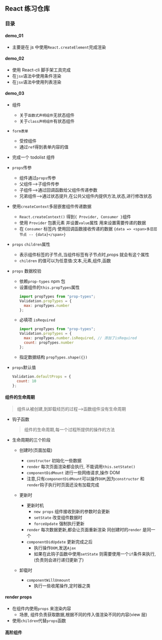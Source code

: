 ## React 练习仓库

### 目录

#### demo_01

- 主要是在 js 中使用`React.createElement`完成渲染

#### demo_02

- 使用 React-cli 脚手架工具完成
- 在`jsx`语法中使用条件渲染
- 在`jsx`语法中使用列表渲染

#### demo_03

- 组件

  - 关于`函数式声明组件`无状态组件
  - 关于`class声明组件`有状态组件

- `form表单`

  - 受控组件
  - 通过`ref`得到表单内容的值

- 完成一个 todolist 组件

- `props`传参

  - 组件通过`props`传参
  - 父组件-->子组件传参
  - 子组件-->通过回调函数给父组件传递参数
  - 兄弟组件-->通过状态提升,在公共父组件内提供方法,状态,进行修改状态

- 使用`createContext`多层嵌套组件传递数据

  - `React.createContext()` 得到`{ Provider, Consumer }`组件
  - 使用 `Provider` 包裹元素 并设置`value`属性 用来设置需要传递的数据
  - 在 `Consumer` 标签内 使用回调函数接收传递的数据 `{data => <span>多层层节点 -- {data}</span>}`

- `props` `children`属性

  - 表示组件标签的子节点,当组件标签有子节点时,props 就会有这个属性
  - `children` 的值可以为任意值:文本,元素,组件,函数

- `props` 数据校验

  - 依赖`prop-types` npm 包
  - 设置组件的`this.propTypes`属性
    ```js
    import propTypes from "prop-types";
    Validation.propTypes = {
      max: propTypes.number
    };
    ```
  - 必填项 `isRequired`
    ```js
    import propTypes from "prop-types";
    Validation.propTypes = {
      max: propTypes.number.isRequired, // 添加了isRequired
      count: propTypes.number
    };
    ```
  - 指定数据结构 `propTypes.shape({})`

- `props`默认值
  ```js
  Validation.defaultProps = {
    count: 10
  };
  ```

#### 组件的生命周期

> 组件从被创建,到卸载经历的过程-->函数组件没有生命周期

- 钩子函数

  > 组件的生命周期,每一个过程所提供的操作的方法

- 生命周期的三个阶段

  - 创建时(页面加载)
    - `constructor` 初始化一些数据
    - `render` 每次页面渲染都会执行, 不能调用`this.setState()`
    - `componentDidMount` 进行一些网络请求,操作 DOM
    - 注意,只有`componentDidMount`可以操作`DOM`,因为`constructor` 和 `render`钩子执行时页面还没有加载完成
  - 更新时

    - 更新时机
      - `new props` 组件接收到新的参数时会更新
      - `setState` 改变组件数据时
      - `forceUpdate` 强制执行更新
    - `render` 每次数据更新,都会让页面重新渲染 同创建时的`render` 是同一个
    - `componentDidUpdate` 更新完成之后
      - 执行操作`DOM`,发送`Ajax`
      - 如果在此钩子函数中使用`setState` 则需要使用一个`if`条件来执行, (负责则会进行递归更新了)

  - 卸载时
    - `componentWillUnmount`
      - 执行一些收尾操作,定时器之类

#### render props

- 在组件内使用`props` 来渲染内容
  - 场景, 组件负责获取数据,根据不同的传入值渲染不同的内容(view 层)
- 使用`children`代替`props`函数

#### 高阶组件
